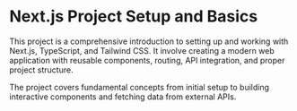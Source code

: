 # Next.js Project Setup and Basics

This project is a comprehensive introduction to setting up and working with Next.js, TypeScript, and Tailwind CSS. It involve creating a modern web application with reusable components, routing, API integration, and proper project structure. 

The project covers fundamental concepts from initial setup to building interactive components and fetching data from external APIs.
